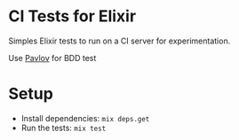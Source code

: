 CI Tests for Elixir
===================

Simples Elixir tests to run on a CI server for experimentation.

Use [Pavlov](https://github.com/sproutapp/pavlov) for BDD test

# Setup

* Install dependencies: `mix deps.get`
* Run the tests: `mix test`
